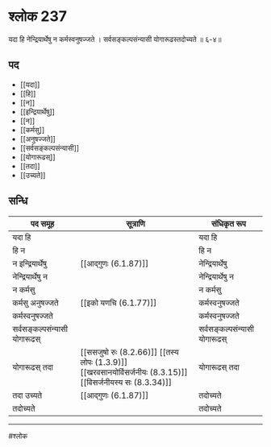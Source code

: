 # श्लोक 237

यदा हि नेन्द्रियार्थेषु न कर्मस्वनुषज्जते ।
सर्वसङ्कल्पसंन्यासी योगारूढस्तदोच्यते ॥ ६-४॥


## पद 

- [[यदा]]
- [[हि]]
- [[न]]
- [[इन्द्रियार्थेषु]]
- [[न]]
- [[कर्मसु]]
- [[अनुषज्जते]]
- [[सर्वसङ्कल्पसंन्यासी]]
- [[योगारूढस्]]
- [[तदा]]
- [[उच्यते]]

## सन्धि

| पद समूह | सूत्राणि | संधिकृत रूप |
| ----- | ----- | ----- |
| यदा हि |  | यदा हि |
| हि न |  | हि न |
| न इन्द्रियार्थेषु |  [[आद्गुणः (6.1.87)]] | नेन्द्रियार्थेषु |
| नेन्द्रियार्थेषु न |  | नेन्द्रियार्थेषु न |
| न कर्मसु |  | न कर्मसु |
| कर्मसु अनुषज्जते |  [[इको यणचि (6.1.77)]] | कर्मस्वनुषज्जते |
| कर्मस्वनुषज्जते |  | कर्मस्वनुषज्जते |
| सर्वसङ्कल्पसंन्यासी योगारूढस् |  | सर्वसङ्कल्पसंन्यासी योगारूढस् |
| योगारूढस् तदा |  [[ससजुषो रुः (8.2.66)]] [[तस्य लोपः (1.3.9)]] [[खरवसानयोर्विसर्जनीयः (8.3.15)]] [[विसर्जनीयस्य सः (8.3.34)]] | योगारूढस् तदा |
| तदा उच्यते |  [[आद्गुणः (6.1.87)]] | तदोच्यते |
| तदोच्यते |  | तदोच्यते |


---

#श्लोक